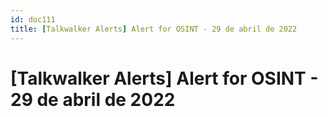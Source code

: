 ```yaml
---
id: doc111
title: [Talkwalker Alerts] Alert for OSINT - 29 de abril de 2022
---
```


# [Talkwalker Alerts] Alert for OSINT - 29 de abril de 2022

